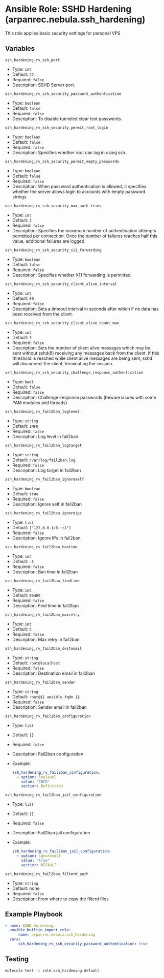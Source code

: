 # Ansible Role: SSHD Hardening (arpanrec.nebula.ssh_hardening)

This role applies basic security settings for personal VPS

## Variables

`ssh_hardening_rv_ssh_port`

- Type: `int`
- Default: `22`
- Required: `false`
- Description: SSHD Server port.

`ssh_hardening_rv_ssh_security_password_authentication`

- Type: `boolean`
- Default: `false`
- Required: `false`
- Description: To disable tunneled clear text passwords.

`ssh_hardening_rv_ssh_security_permit_root_login`

- Type: `boolean`
- Default: `false`
- Required: `false`
- Description: Specifies whether root can log in using ssh.

`ssh_hardening_rv_ssh_security_permit_empty_passwords`

- Type: `boolean`
- Default: `false`
- Required: `false`
- Description: When password authentication is allowed, it specifies whether the server allows login to accounts with empty password strings.

`ssh_hardening_rv_ssh_security_max_auth_tries`

- Type: `int`
- Default: `3`
- Required: `false`
- Description: Specifies the maximum number of authentication attempts permitted per connection. Once the number of failures reaches half this value, additional failures are logged.

`ssh_hardening_rv_ssh_security_x11_forwarding`

- Type: `boolean`
- Default: `false`
- Required: `false`
- Description: Specifies whether X11 forwarding is permitted.

`ssh_hardening_rv_ssh_security_client_alive_interval`

- Type: `int`
- Default: `60`
- Required: `false`
- Description: Sets a timeout interval in seconds after which if no data has been received from the client.

`ssh_hardening_rv_ssh_security_client_alive_count_max`

- Type: `int`
- Default: `3`
- Required: `false`
- Description: Sets the number of client alive messages which may be sent without sshd(8) receiving any messages back from the client. If this threshold is reached while client alive messages are being sent, sshd will disconnect the client, terminating the session.

`ssh_hardening_rv_ssh_security_challenge_response_authentication`

- Type: `bool`
- Default: `false`
- Required: `false`
- Description: Challenge-response passwords (beware issues with some PAM modules and threads)

`ssh_hardening_rv_fail2ban_loglevel`

- Type: `string`
- Default: `INFO`
- Required: `false`
- Description: Log level in fail2ban

`ssh_hardening_rv_fail2ban_logtarget`

- Type: `string`
- Default: `/var/log/fail2ban.log`
- Required: `false`
- Description: Log target in fail2ban

`ssh_hardening_rv_fail2ban_ignoreself`

- Type: `boolean`
- Default: `true`
- Required: `false`
- Description: Ignore self in fail2ban

`ssh_hardening_rv_fail2ban_ignoreips`

- Type: `list`
- Default: `["127.0.0.1/8 ::1"]`
- Required: `false`
- Description: Ignore IPs in fail2ban

`ssh_hardening_rv_fail2ban_bantime`

- Type: `int`
- Default: `-1`
- Required: `false`
- Description: Ban time in fail2ban

`ssh_hardening_rv_fail2ban_findtime`

- Type: `int`
- Default: `86400`
- Required: `false`
- Description: Find time in fail2ban

`ssh_hardening_rv_fail2ban_maxretry`

- Type: `int`
- Default: `5`
- Required: `false`
- Description: Max retry in fail2ban

`ssh_hardening_rv_fail2ban_destemail`

- Type: `string`
- Default: `root@localhost`
- Required: `false`
- Description: Destination email in fail2ban

`ssh_hardening_rv_fail2ban_sender`

- Type: `string`
- Default: `root@{{ ansible_fqdn }}`
- Required: `false`
- Description: Sender email in fail2ban

`ssh_hardening_rv_fail2ban_configuration`

- Type: `list`
- Default: `[]`
- Required: `false`
- Description: Fail2ban configuration
- Example:

  ```yaml
  ssh_hardening_rv_fail2ban_configuration:
    - option: loglevel
      value: "INFO"
      section: Definition
  ```

`ssh_hardening_rv_fail2ban_jail_configuration`

- Type: `list`
- Default: `[]`
- Required: `false`
- Description: Fail2ban jail configuration
- Example:

  ```yaml
  ssh_hardening_rv_fail2ban_jail_configuration:
    - option: ignoreself
      value: "true"
      section: DEFAULT
  ```

`ssh_hardening_rv_fail2ban_filterd_path`

- Type: `string`
- Default: none
- Required: `false`
- Description: From where to copy the filterd files
  
## Example Playbook

```yaml
- name: SSHD Hardening
  ansible.builtin.import_role:
      name: arpanrec.nebula.ssh_hardening
  vars:
      ssh_hardening_rv_ssh_security_password_authentication: true
```

## Testing

```bash
molecule test -s role.ssh_hardening.default
```
